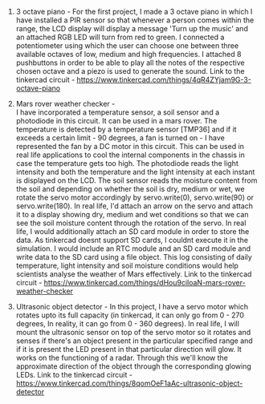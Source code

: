 1) 3 octave piano -
For the first project, I made a 3 octave piano in which I have installed a PIR sensor so that whenever a person comes within the range, the LCD display will display a message 'Turn up the music' and an attached RGB LED will turn from red to green. I connected a potentiometer using which the user can choose one between three available octaves of low, medium and high frequencies. I attached 8 pushbuttons in order to be able to play all the notes of the respective chosen octave and a piezo is used to generate the sound. 
Link to the tinkercad circuit - https://www.tinkercad.com/things/4qR4ZYjam9G-3-octave-piano

2) Mars rover weather checker -  
I have incorporated a temperature sensor, a soil sensor and a photodiode in this circuit. It can be used in a mars rover. 
The temperature is detected by a temperature sensor [TMP36] and if it exceeds a certain limit - 90 degrees, a fan is turned on - I have represented the fan by a DC motor in this circuit. This can be used in real life applications to cool the internal components in the chassis in case the temperature gets too high. The photodiode reads the light intensity and both the temperature and the light intensity at each instant is displayed on the LCD. The soil sensor reads the moisture content from the soil and depending on whether the soil is dry, medium or wet, we rotate the servo motor accordingly by servo.write(0), servo.write(90) or servo.write(180). In real life, I'd attach an arrow on the servo and attach it to a display showing dry, medium and wet conditions so that we can see the soil moisture content through the rotation of the servo. 
In real life, I would additionally attach an SD card module in order to store the data. As tinkercad doesnt support SD cards, I couldnt execute it in the simulation. I would include an RTC module and an SD card module and write data to the SD card using a file object. This log consisting of daily temperature, light intensity and soil moisture conditions would help scientists analyse the weather of Mars effectively.
Link to the tinkercad circuit - https://www.tinkercad.com/things/dHou9ciloaN-mars-rover-weather-checker

3) Ultrasonic object detector - 
In this project, I have a servo motor which rotates upto its full capacity (in tinkercad, it can only go from 0 - 270 degrees, In reality, it can go from 0 - 360 degrees). In real life, I will mount the ultrasonic sensor on top of the servo motor so it rotates and senses if there's an object present in the particular specified range and if it is present the LED present in that particular direction will glow. It works on the functioning of a radar. Through this we'll know the approximate direction of the object through the corresponding glowing LEDs.
Link to the tinkercad circuit - https://www.tinkercad.com/things/8qomOeF1aAc-ultrasonic-object-detector 
